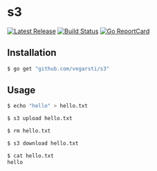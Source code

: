 # s3

<p>
    <a href="https://github.com/vegarsti/s3/releases"><img src="https://img.shields.io/github/release/vegarsti/s3.svg" alt="Latest Release"></a>
    <a href="https://github.com/vegarsti/s3/actions"><img src="https://github.com/vegarsti/s3/workflows/build/badge.svg" alt="Build Status"></a>
    <a href="http://goreportcard.com/report/github.com/vegarsti/s3"><img src="http://goreportcard.com/badge/vegarsti/s3" alt="Go ReportCard"></a>
</p>

## Installation

```sh
$ go get "github.com/vegarsti/s3"
```

## Usage

```sh
$ echo "hello" > hello.txt

$ s3 upload hello.txt

$ rm hello.txt

$ s3 download hello.txt

$ cat hello.txt
hello

```
